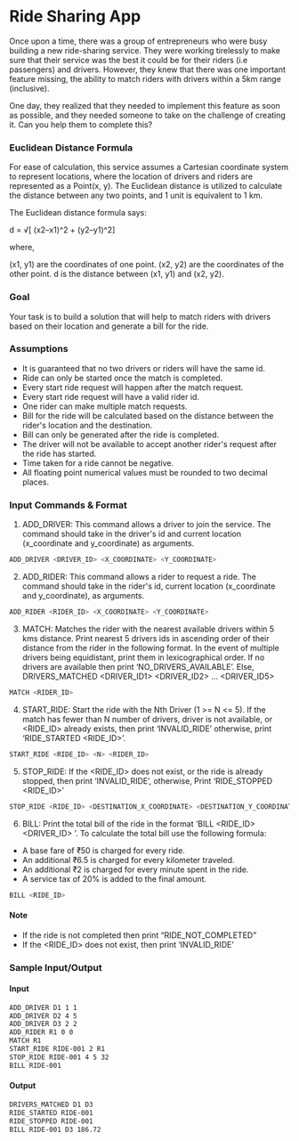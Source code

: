 # Ride Sharing App

Once upon a time, there was a group of entrepreneurs who were busy building a new ride-sharing service. They were working tirelessly to make sure that their service was the best it could be for their riders (i.e passengers) and drivers. However, they knew that there was one important feature missing, the ability to match riders with drivers within a 5km range (inclusive).

One day, they realized that they needed to implement this feature as soon as possible, and they needed someone to take on the challenge of creating it. Can you help them to complete this?

### Euclidean Distance Formula

For ease of calculation, this service assumes a Cartesian coordinate system to represent locations, where the location of drivers and riders are represented as a Point(x, y). The Euclidean distance is utilized to calculate the distance between any two points, and 1 unit is equivalent to 1 km.

The Euclidean distance formula says:

d = √[ (x2–x1)^2 + (y2–y1)^2]

where,

(x1, y1) are the coordinates of one point.
(x2, y2) are the coordinates of the other point.
d is the distance between (x1, y1) and (x2, y2).

### Goal

Your task is to build a solution that will help to match riders with drivers based on their location and generate a bill for the ride.

### Assumptions

- It is guaranteed that no two drivers or riders will have the same id.
- Ride can only be started once the match is completed.
- Every start ride request will happen after the match request.
- Every start ride request will have a valid rider id.
- One rider can make multiple match requests.
- Bill for the ride will be calculated based on the distance between the rider's location and the destination.
- Bill can only be generated after the ride is completed.
- The driver will not be available to accept another rider's request after the ride has started.
- Time taken for a ride cannot be negative.
- All floating point numerical values must be rounded to two decimal places.

### Input Commands & Format

1. ADD_DRIVER: This command allows a driver to join the service. The command should take in the driver's id and current location (x_coordinate and y_coordinate) as arguments.

```bash
ADD_DRIVER <DRIVER_ID> <X_COORDINATE> <Y_COORDINATE>
```

2. ADD_RIDER: This command allows a rider to request a ride. The command should take in the rider's id, current location (x_coordinate and y_coordinate), as arguments.

```bash
ADD_RIDER <RIDER_ID> <X_COORDINATE> <Y_COORDINATE>
```

3. MATCH: Matches the rider with the nearest available drivers within 5 kms distance. Print nearest 5 drivers ids in ascending order of their distance from the rider in the following format. In the event of multiple drivers being equidistant, print them in lexicographical order. If no drivers are available then print ‘NO_DRIVERS_AVAILABLE’. Else, DRIVERS_MATCHED <DRIVER_ID1> <DRIVER_ID2> ... <DRIVER_ID5>

```bash
MATCH <RIDER_ID>
```

4. START_RIDE: Start the ride with the Nth Driver (1 >= N <= 5). If the match has fewer than N number of drivers, driver is not available, or <RIDE_ID> already exists, then print ‘INVALID_RIDE’ otherwise, print ‘RIDE_STARTED <RIDE_ID>’.

```bash
START_RIDE <RIDE_ID> <N> <RIDER_ID>
```

5. STOP_RIDE: If the <RIDE_ID> does not exist, or the ride is already stopped, then print ‘INVALID_RIDE’, otherwise, Print ‘RIDE_STOPPED <RIDE_ID>’

```bash
STOP_RIDE <RIDE_ID> <DESTINATION_X_COORDINATE> <DESTINATION_Y_COORDINATE> <TIME_TAKEN_IN_MIN>
```

6. BILL: Print the total bill of the ride in the format ‘BILL <RIDE_ID> <DRIVER_ID> <AMOUNT>’. To calculate the total bill use the following formula:

- A base fare of ₹50 is charged for every ride.
- An additional ₹6.5 is charged for every kilometer traveled.
- An additional ₹2 is charged for every minute spent in the ride.
- A service tax of 20% is added to the final amount.

```bash
BILL <RIDE_ID>
```

#### Note

- If the ride is not completed then print “RIDE_NOT_COMPLETED”
- If the <RIDE_ID> does not exist, then print ‘INVALID_RIDE’

### Sample Input/Output

#### Input

```bash
ADD_DRIVER D1 1 1
ADD_DRIVER D2 4 5
ADD_DRIVER D3 2 2
ADD_RIDER R1 0 0
MATCH R1
START_RIDE RIDE-001 2 R1
STOP_RIDE RIDE-001 4 5 32
BILL RIDE-001
```

#### Output

```bash
DRIVERS_MATCHED D1 D3
RIDE_STARTED RIDE-001
RIDE_STOPPED RIDE-001
BILL RIDE-001 D3 186.72
```
